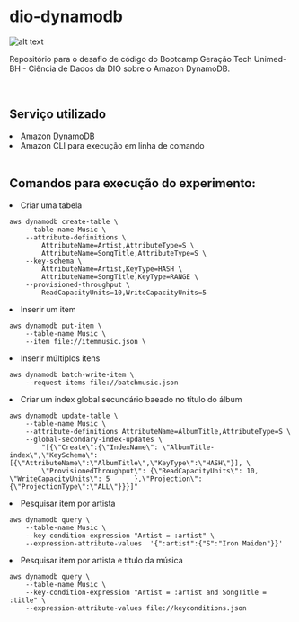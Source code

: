 # dio-dynamodb

![alt text](https://miro.medium.com/max/700/1*cmfoGi3FnVIBCwvmVLYgjg.png)

Repositório para o desafio de código do Bootcamp Geração Tech Unimed-BH - Ciência de Dados da DIO sobre o Amazon DynamoDB.

<br>
<h2>Serviço utilizado</h2>

<li>Amazon DynamoDB</li>
<li>Amazon CLI para execução em linha de comando</li>

<br>
<h2>Comandos para execução do experimento:</h2>
<li>Criar uma tabela</li>

```
aws dynamodb create-table \
    --table-name Music \
    --attribute-definitions \
        AttributeName=Artist,AttributeType=S \
        AttributeName=SongTitle,AttributeType=S \
    --key-schema \
        AttributeName=Artist,KeyType=HASH \
        AttributeName=SongTitle,KeyType=RANGE \
    --provisioned-throughput \
        ReadCapacityUnits=10,WriteCapacityUnits=5
```


<li>Inserir um item</li>

```
aws dynamodb put-item \
    --table-name Music \
    --item file://itemmusic.json \
```

<li>Inserir múltiplos itens</li>

```
aws dynamodb batch-write-item \
    --request-items file://batchmusic.json
```

<li>Criar um index global secundário baeado no título do álbum</li>

```
aws dynamodb update-table \
    --table-name Music \
    --attribute-definitions AttributeName=AlbumTitle,AttributeType=S \
    --global-secondary-index-updates \
        "[{\"Create\":{\"IndexName\": \"AlbumTitle-index\",\"KeySchema\":[{\"AttributeName\":\"AlbumTitle\",\"KeyType\":\"HASH\"}], \
        \"ProvisionedThroughput\": {\"ReadCapacityUnits\": 10, \"WriteCapacityUnits\": 5      },\"Projection\":{\"ProjectionType\":\"ALL\"}}}]"
```

<li>Pesquisar item por artista</li>

```
aws dynamodb query \
    --table-name Music \
    --key-condition-expression "Artist = :artist" \
    --expression-attribute-values  '{":artist":{"S":"Iron Maiden"}}'
```

<li>Pesquisar item por artista e título da música</li>

```
aws dynamodb query \
    --table-name Music \
    --key-condition-expression "Artist = :artist and SongTitle = :title" \
    --expression-attribute-values file://keyconditions.json
```
